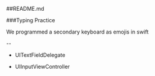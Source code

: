 ##README.md

###Typing Practice

We programmed a secondary keyboard as emojis in swift

--

- UITextFieldDelegate

- UIInputViewController